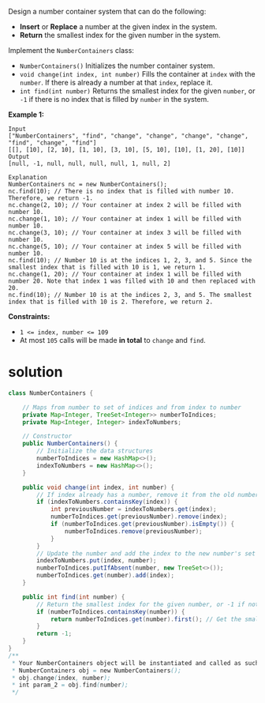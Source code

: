 Design a number container system that can do the following:

- **Insert** or **Replace** a number at the given index in the system.
- **Return** the smallest index for the given number in the system.

Implement the `NumberContainers` class:

- `NumberContainers()` Initializes the number container system.
- `void change(int index, int number)` Fills the container at `index` with the `number`. If there is already a number at that `index`, replace it.
- `int find(int number)` Returns the smallest index for the given `number`, or `-1` if there is no index that is filled by `number` in the system.

 

**Example 1:**

```
Input
["NumberContainers", "find", "change", "change", "change", "change", "find", "change", "find"]
[[], [10], [2, 10], [1, 10], [3, 10], [5, 10], [10], [1, 20], [10]]
Output
[null, -1, null, null, null, null, 1, null, 2]

Explanation
NumberContainers nc = new NumberContainers();
nc.find(10); // There is no index that is filled with number 10. Therefore, we return -1.
nc.change(2, 10); // Your container at index 2 will be filled with number 10.
nc.change(1, 10); // Your container at index 1 will be filled with number 10.
nc.change(3, 10); // Your container at index 3 will be filled with number 10.
nc.change(5, 10); // Your container at index 5 will be filled with number 10.
nc.find(10); // Number 10 is at the indices 1, 2, 3, and 5. Since the smallest index that is filled with 10 is 1, we return 1.
nc.change(1, 20); // Your container at index 1 will be filled with number 20. Note that index 1 was filled with 10 and then replaced with 20. 
nc.find(10); // Number 10 is at the indices 2, 3, and 5. The smallest index that is filled with 10 is 2. Therefore, we return 2.
```

 

**Constraints:**

- `1 <= index, number <= 109`
- At most `105` calls will be made **in total** to `change` and `find`.

# solution

```java
class NumberContainers {

    // Maps from number to set of indices and from index to number
    private Map<Integer, TreeSet<Integer>> numberToIndices;
    private Map<Integer, Integer> indexToNumbers;

    // Constructor
    public NumberContainers() {
        // Initialize the data structures
        numberToIndices = new HashMap<>();
        indexToNumbers = new HashMap<>();
    }

    public void change(int index, int number) {
        // If index already has a number, remove it from the old number's index set
        if (indexToNumbers.containsKey(index)) {
            int previousNumber = indexToNumbers.get(index);
            numberToIndices.get(previousNumber).remove(index);
            if (numberToIndices.get(previousNumber).isEmpty()) {
                numberToIndices.remove(previousNumber);
            }
        }
        // Update the number and add the index to the new number's set
        indexToNumbers.put(index, number);
        numberToIndices.putIfAbsent(number, new TreeSet<>());
        numberToIndices.get(number).add(index);
    }

    public int find(int number) {
        // Return the smallest index for the given number, or -1 if not found
        if (numberToIndices.containsKey(number)) {
            return numberToIndices.get(number).first(); // Get the smallest index
        }
        return -1;
    }
}
/**
 * Your NumberContainers object will be instantiated and called as such:
 * NumberContainers obj = new NumberContainers();
 * obj.change(index, number);
 * int param_2 = obj.find(number);
 */
```

